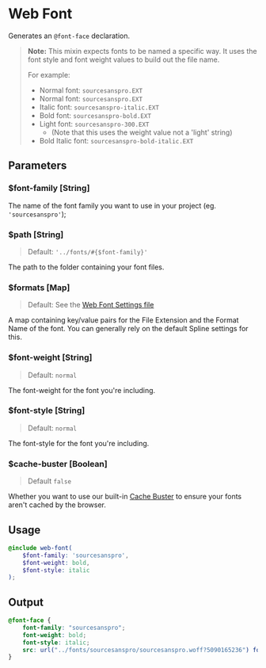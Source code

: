 # Web Font

Generates an `@font-face` declaration.

> **Note:** This mixin expects fonts to be named a specific way. It uses the font style and font weight values to build out the file name.
>
> For example:
> - Normal font: `sourcesanspro.EXT`
> - Normal font: `sourcesanspro.EXT`
> - Italic font: `sourcesanspro-italic.EXT`
> - Bold font: `sourcesanspro-bold.EXT`
> - Light font: `sourcesanspro-300.EXT`
>     - (Note that this uses the weight value not a 'light' string)
> - Bold Italic font: `sourcesanspro-bold-italic.EXT`

## Parameters

### $font-family [String]

The name of the font family you want to use in your project (eg. `'sourcesanspro'`);

### $path [String]

> Default: `'../fonts/#{$font-family}'`

The path to the folder containing your font files.

### $formats [Map]

> Default: See the [Web Font Settings file](/dist/settings/_font.scss)

A map containing key/value pairs for the File Extension and the Format Name of the font. You can generally rely on the default Spline settings for this.

### $font-weight [String]

> Default: `normal`

The font-weight for the font you're including.

### $font-style [String]

> Default: `normal`

The font-style for the font you're including.

### $cache-buster [Boolean]

> Default `false`

Whether you want to use our built-in [Cache Buster](/dist/functions/cache-buster) to ensure your fonts aren't cached by the browser.

## Usage

```scss
@include web-font(
    $font-family: 'sourcesanspro',
    $font-weight: bold,
    $font-style: italic
);
```

## Output

```scss
@font-face {
    font-family: "sourcesanspro";
    font-weight: bold;
    font-style: italic;
    src: url("../fonts/sourcesanspro/sourcesanspro.woff?5090165236") format("woff"), url("../fonts/sourcesanspro/sourcesanspro.ttf?4493557934") format("truetype"), url("../fonts/sourcesanspro/sourcesanspro.svg?4531890893") format("svg");
}
```
